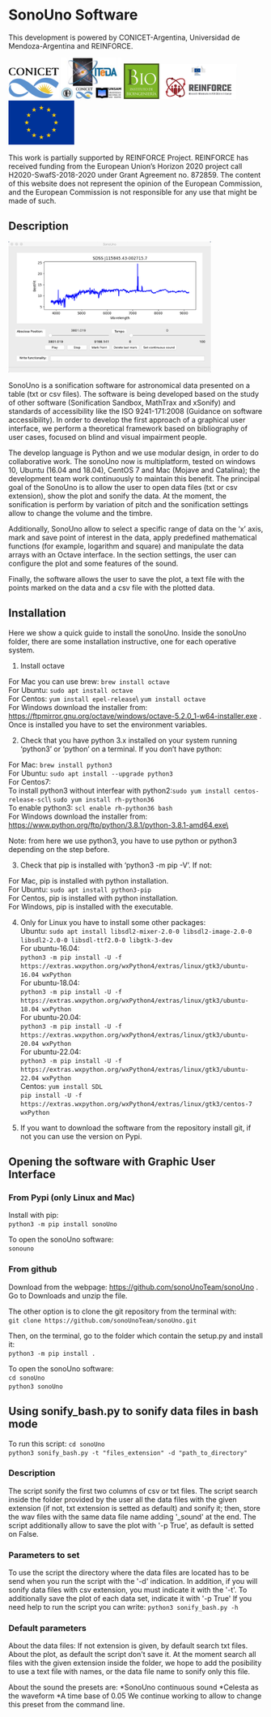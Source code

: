 # SonoUno Software

This development is powered by CONICET-Argentina, Universidad de Mendoza-Argentina and REINFORCE.

<Img src="logos/logo_conicet.png" width="100"> <Img src="logos/iteda.jpeg" width="120"> <Img src="logos/ibio.jpeg" width="70"> <Img src="logos/reinforce.png" width="150"> <Img src="logos/eulogo.png" width="130">

This work is partially supported by REINFORCE Project. REINFORCE has received funding from the European Union’s Horizon 2020 project call H2020-SwafS-2018-2020 under Grant Agreement no. 872859. The content of this website does not represent the opinion of the European Commission, and the European Commission is not responsible for any use that might be made of such.

## Description

<Img src="screenshot/main_screen_2021-01-29.png" width="400">

SonoUno is a sonification software for astronomical data presented on a table (txt or csv files). The software is being developed based on the study of other software (Sonification Sandbox, MathTrax and xSonify) and standards of accessibility like the ISO 9241-171:2008 (Guidance on software accessibility). In order to develop the first approach of a graphical user interface, we perform a theoretical framework based on bibliography of user cases, focused on blind and visual impairment people.

The develop language is Python and we use modular design, in order to do collaborative work. The sonoUno now is multiplatform, tested on windows 10, Ubuntu (16.04 and 18.04), CentOS 7 and Mac (Mojave and Catalina); the development team work continuously to maintain this benefit. The principal goal of the SonoUno is to allow the user to open data files (txt or csv extension), show the plot and sonify the data. At the moment, the sonification is perform by variation of pitch and the sonification settings allow to change the volume and the timbre.

Additionally, SonoUno allow to select a specific range of data on the ‘x’ axis, mark and save point of interest in the data, apply predefined mathematical functions (for example, logarithm and square) and manipulate the data arrays with an Octave interface. In the section settings, the user can configure the plot and some features of the sound.

Finally, the software allows the user to save the plot, a text file with the points marked on the data and a csv file with the plotted data.

## Installation

Here we show a quick guide to install the sonoUno. Inside the sonoUno folder, there are some installation instructive, one for each operative system.

1.	Install octave

For Mac you can use brew: ```brew install octave```\
For Ubuntu: ```sudo apt install octave```\
For Centos: ```yum install epel-release```\ ```yum install octave```\
For Windows download the installer from: https://ftpmirror.gnu.org/octave/windows/octave-5.2.0_1-w64-installer.exe . Once is installed you have to set the environment variables.

2.	Check that you have python 3.x installed on your system running ‘python3’ or ‘python’ on a terminal. If you don’t have python:

For Mac: ```brew install python3```\
For Ubuntu: ```sudo apt install --upgrade python3```\
For Centos7: \
  To install python3 without interfear with python2:```sudo yum install centos-release-scl```\ ```sudo yum install rh-python36```\
  To enable python3: ```scl enable rh-python36 bash```\
For Windows download the installer from: https://www.python.org/ftp/python/3.8.1/python-3.8.1-amd64.exe\

Note: from here we use python3, you have to use python or python3 depending on the step before.

3.	Check that pip is installed with ‘python3 -m pip -V’. If not:

For Mac, pip is installed with python installation.\
For Ubuntu: ```sudo apt install python3-pip```\
For Centos, pip is installed with python installation.\
For Windows, pip is installed with the executable.

4.  Only for Linux you have to install some other packages:\
Ubuntu: ```sudo apt install libsdl2-mixer-2.0-0 libsdl2-image-2.0-0 libsdl2-2.0-0 libsdl-ttf2.0-0 libgtk-3-dev```\
  For ubuntu-16.04:\
```python3 -m pip install -U -f https://extras.wxpython.org/wxPython4/extras/linux/gtk3/ubuntu-16.04 wxPython```\
  For ubuntu-18.04:\
```python3 -m pip install -U -f https://extras.wxpython.org/wxPython4/extras/linux/gtk3/ubuntu-18.04 wxPython```\
  For ubuntu-20.04:\
```python3 -m pip install -U -f https://extras.wxpython.org/wxPython4/extras/linux/gtk3/ubuntu-20.04 wxPython```\
  For ubuntu-22.04:\
```python3 -m pip install -U -f https://extras.wxpython.org/wxPython4/extras/linux/gtk3/ubuntu-22.04 wxPython```\
Centos: ```yum install SDL```\
```pip install -U -f https://extras.wxpython.org/wxPython4/extras/linux/gtk3/centos-7 wxPython```

5.	If you want to download the software from the repository install git, if not you can use the version on Pypi.

## Opening the software with Graphic User Interface

### From Pypi (only Linux and Mac)

Install with pip:\
```python3 -m pip install sonoUno```

To open the sonoUno software:\
```sonouno```

### From github

Download from the webpage: https://github.com/sonoUnoTeam/sonoUno . Go to Downloads and unzip the file.


The other option is to clone the git repository from the terminal with:\
```git clone https://github.com/sonoUnoTeam/sonoUno.git```

Then, on the terminal, go to the folder which contain the setup.py and install it:\
```python3 -m pip install .```

To open the sonoUno software:\
```cd sonoUno```\
```python3 sonoUno```

## Using sonify_bash.py to sonify data files in bash mode

To run this script:
```cd sonoUno```\
```python3 sonify_bash.py -t "files_extension" -d "path_to_directory"```

### Description

The script sonify the first two columns of csv or txt files. The script search inside the folder provided by the user all the data files with the given extension (if not, txt extension is setted as default) and sonify it; then, store the wav files with the same data file name adding '_sound' at the end.
  The script additionally allow to save the plot with '-p True', as default is setted on False.

### Parameters to set

To use the script the directory where the data files are located has to be send when you run the script with the '-d' indication.
In addition, if you will sonify data files with csv extension, you must indicate it with the '-t'. 
To additionally save the plot of each data set, indicate it with '-p True'
If you need help to run the script you can write:
```python3 sonify_bash.py -h```

### Default parameters

About the data files:
    If not extension is given, by default search txt files.
    About the plot, as default the script don't save it.
    At the moment search all files with the given extension inside the folder, we hope to add the posibility to use a text file with names, or the data file name to sonify only this file.
    
About the sound the presets are:
    *SonoUno continuous sound
    *Celesta as the waveform
    *A time base of 0.05
    We continue working to allow to change this preset from the command line.
    
